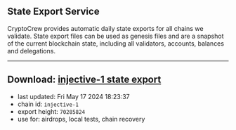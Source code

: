 ## State Export Service
CryptoCrew provides automatic daily state exports for all chains we validate. State export files can be used as genesis files and are a snapshot of the current blockchain state, including all validators, accounts, balances and delegations.

---
**Download: [injective-1 state export](https://dl-eu2.ccvalidators.com/SERVICE/injective/injective-1_export_70285824.json)**
---

- last updated: Fri May 17 2024 18:23:37
- chain id: `injective-1`
- export height: `70285824`
- use for: airdrops, local tests, chain recovery
